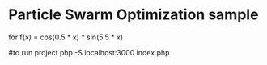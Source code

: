 # Particle Swarm Optimization sample
 for f(x) = cos(0.5 * x) * sin(5.5 * x)

#to run project
php -S localhost:3000 index.php
